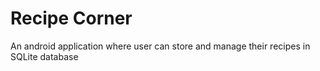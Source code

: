# Recipe Corner

An android application where user can store and manage their recipes in SQLite database
